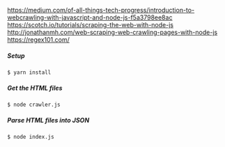 https://medium.com/of-all-things-tech-progress/introduction-to-webcrawling-with-javascript-and-node-js-f5a3798ee8ac
https://scotch.io/tutorials/scraping-the-web-with-node-js
http://jonathanmh.com/web-scraping-web-crawling-pages-with-node-js
https://regex101.com/

##### Setup
`$ yarn install`

##### Get the HTML files
`$ node crawler.js`

##### Parse HTML files into JSON
`$ node index.js`
